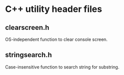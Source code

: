 # C++ utility header files

## clearscreen.h
OS-independent function to clear console screen.

## stringsearch.h
Case-insensitive function to search string for substring.
